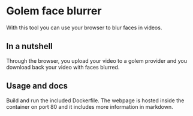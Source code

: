 # Golem face blurrer

With this tool you can use your browser to blur faces in videos.

## In a nutshell
Through the browser, you upload your video to a golem provider and you download back your video with faces blurred.

## Usage and docs
Build and run the included Dockerfile. The webpage is hosted inside the container on port 80 and it includes more information in markdown.

